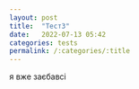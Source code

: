 ```yaml
---
layout: post
title:  "Тест3"
date: 	2022-07-13 05:42 
categories: tests
permalink: /:categories/:title
---
```

я вже заєбавсі